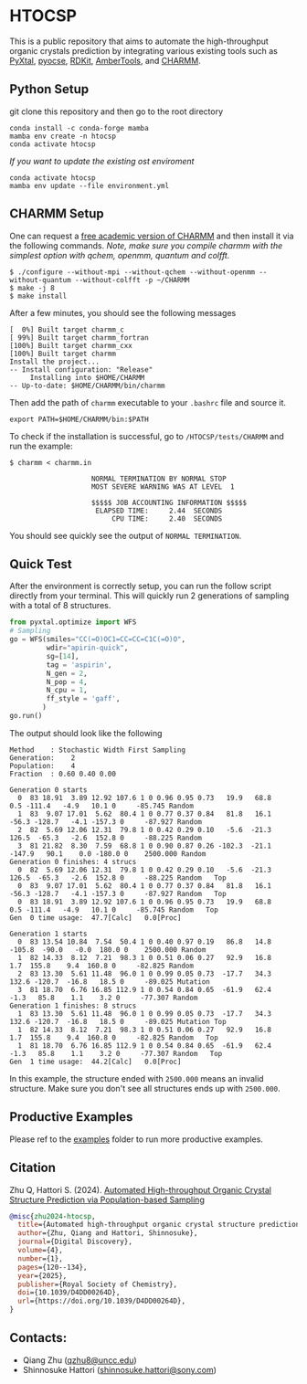 # HTOCSP

This is a public repository that aims to automate the high-throughput organic crystals prediction by integrating various existing tools such as [PyXtal](https://github.com/MaterSim/PyXtal), [pyocse](https://github.com/MaterSim/pyocse), [RDKit](https://www.rdkit.org), [AmberTools](https://ambermd.org/AmberTools.php), and [CHARMM](https://academiccharmm.org). 
<!-- The current stable version is HTOSCP-v1.0.0 -->

## Python Setup
git clone this repository and then go to the root directory

```
conda install -c conda-forge mamba
mamba env create -n htocsp 
conda activate htocsp
```

*If you want to update the existing ost enviroment*

```
conda activate htocsp
mamba env update --file environment.yml
```

## CHARMM Setup
One can request a [free academic version of CHARMM](https://brooks.chem.lsa.umich.edu/register/) and then install it via the following commands.
*Note, make sure you compile charmm with the simplest option with qchem, openmm, quantum and colfft.*

```
$ ./configure --without-mpi --without-qchem --without-openmm --without-quantum --without-colfft -p ~/CHARMM
$ make -j 8
$ make install
```

After a few minutes, you should see the following messages

```
[  0%] Built target charmm_c
[ 99%] Built target charmm_fortran
[100%] Built target charmm_cxx
[100%] Built target charmm
Install the project...
-- Install configuration: "Release"
     Installing into $HOME/CHARMM
-- Up-to-date: $HOME/CHARMM/bin/charmm
```

Then add the path of `charmm` executable to your `.bashrc` file and source it.

```
export PATH=$HOME/CHARMM/bin:$PATH
```

To check if the installation is successful, go to `/HTOCSP/tests/CHARMM` and run the example:

```
$ charmm < charmm.in

                    NORMAL TERMINATION BY NORMAL STOP
                    MOST SEVERE WARNING WAS AT LEVEL  1

                    $$$$$ JOB ACCOUNTING INFORMATION $$$$$
                     ELAPSED TIME:     2.44  SECONDS
                         CPU TIME:     2.40  SECONDS
```

You should see quickly see the output of `NORMAL TERMINATION`. 


## Quick Test 

After the environment is correctly setup, you can run the follow script directly from your terminal. This will quickly run 2 generations of sampling with a total of 8 structures.

```python
from pyxtal.optimize import WFS
# Sampling
go = WFS(smiles="CC(=O)OC1=CC=CC=C1C(=O)O",
         wdir="apirin-quick",
         sg=[14],
         tag = 'aspirin',
         N_gen = 2,
         N_pop = 4,
         N_cpu = 1,
         ff_style = 'gaff',
        )
go.run()
```

The output should look like the following

```
Method    : Stochastic Width First Sampling
Generation:    2
Population:    4
Fraction  : 0.60 0.40 0.00

Generation 0 starts
  0  83 18.91  3.89 12.92 107.6 1 0 0.96 0.95 0.73   19.9   68.8    0.5 -111.4   -4.9   10.1 0     -85.745 Random  
  1  83  9.07 17.01  5.62  80.4 1 0 0.77 0.37 0.84   81.8   16.1  -56.3 -128.7   -4.1 -157.3 0     -87.927 Random  
  2  82  5.69 12.06 12.31  79.8 1 0 0.42 0.29 0.10   -5.6  -21.3  126.5  -65.3   -2.6  152.8 0     -88.225 Random  
  3  81 21.82  8.30  7.59  68.8 1 0 0.90 0.87 0.26 -102.3  -21.1 -147.9   90.1    0.0 -180.0 0    2500.000 Random  
Generation 0 finishes: 4 strucs
  0  82  5.69 12.06 12.31  79.8 1 0 0.42 0.29 0.10   -5.6  -21.3  126.5  -65.3   -2.6  152.8 0     -88.225 Random   Top
  0  83  9.07 17.01  5.62  80.4 1 0 0.77 0.37 0.84   81.8   16.1  -56.3 -128.7   -4.1 -157.3 0     -87.927 Random   Top
  0  83 18.91  3.89 12.92 107.6 1 0 0.96 0.95 0.73   19.9   68.8    0.5 -111.4   -4.9   10.1 0     -85.745 Random   Top
Gen  0 time usage:  47.7[Calc]   0.0[Proc]

Generation 1 starts
  0  83 13.54 10.84  7.54  50.4 1 0 0.40 0.97 0.19   86.8   14.8 -105.8  -90.0   -0.0  180.0 0    2500.000 Random  
  1  82 14.33  8.12  7.21  98.3 1 0 0.51 0.06 0.27   92.9   16.8    1.7  155.8    9.4  160.8 0     -82.825 Random  
  2  83 13.30  5.61 11.48  96.0 1 0 0.99 0.05 0.73  -17.7   34.3  132.6 -120.7  -16.8   18.5 0     -89.025 Mutation
  3  81 18.70  6.76 16.85 112.9 1 0 0.54 0.84 0.65  -61.9   62.4   -1.3   85.8    1.1    3.2 0     -77.307 Random  
Generation 1 finishes: 8 strucs
  1  83 13.30  5.61 11.48  96.0 1 0 0.99 0.05 0.73  -17.7   34.3  132.6 -120.7  -16.8   18.5 0     -89.025 Mutation Top
  1  82 14.33  8.12  7.21  98.3 1 0 0.51 0.06 0.27   92.9   16.8    1.7  155.8    9.4  160.8 0     -82.825 Random   Top
  1  81 18.70  6.76 16.85 112.9 1 0 0.54 0.84 0.65  -61.9   62.4   -1.3   85.8    1.1    3.2 0     -77.307 Random   Top
Gen  1 time usage:  44.2[Calc]   0.0[Proc]
```

In this example, the structure ended with `2500.000` means an invalid structure. Make sure you don't see all structures ends up with `2500.000`.


## Productive Examples

Please ref to the [examples](https://github.com/MaterSim/HTOCSP/tree/main/examples) folder to run more productive examples.

## Citation
Zhu Q, Hattori S. (2024). 
[Automated High-throughput Organic Crystal Structure Prediction via Population-based Sampling](https://arxiv.org/abs/2408.08843)


```bib
@misc{zhu2024-htocsp,
  title={Automated high-throughput organic crystal structure prediction via population-based sampling},
  author={Zhu, Qiang and Hattori, Shinnosuke},
  journal={Digital Discovery},
  volume={4},
  number={1},
  pages={120--134},
  year={2025},
  publisher={Royal Society of Chemistry},
  doi={10.1039/D4DD00264D},
  url={https://doi.org/10.1039/D4DD00264D},
}
```

## Contacts:

- Qiang Zhu (qzhu8@uncc.edu)
- Shinnosuke Hattori (shinnosuke.hattori@sony.com)


